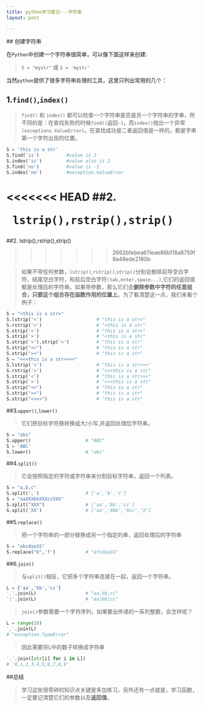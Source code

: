 ```yaml
---
title: python学习笔记---字符串
layout: post

---
```


<let>
## 创建字符串

在`Python`中创建一个字符串很简单，可以像下面这样来创建:

>`S = "mystr"` 或 `S = 'mystr'`

当然`python`提供了很多字符串处理的工具，这里只列出常用的几个：

## 1.`find()`,`index()` 

>`find()` 和 `index()` 都可以检查一个字符串是否是另一个字符串的字串，所不同的是：在查找失败的时候`find()`返回`-1`，而`index()`抛出一个异常`(exceptions.ValueError)`。在查找成功是二者返回值是一样的，都是字串第一个字符出现的位置。

```python
S = 'this is a str'
S.find('is')          #value is 2
S.index('is')         #value also is 2
S.find('no')          #value is -1
S.index('no')         #exception.ValueError
```

<<<<<<< HEAD
##2.<pre> lstrip(),rstrip(),strip() </pre>
=======
##2.<let> lstrip(),rstrip(),strip() </let>
>>>>>>> 2662bfebea611eae86b118a8759f8a48ede2180b

>如果不带任何参数，`lstrip()`,`rstrip()`,`strip()`分别会删除前导空白字符，结尾空白字符，和前后空白字符`(tab,enter,space...)`,它们的返回值都是处理后的字符串。如果带参数，那么它们会**删除参数中字符的任意组合，只要这个组合存在函数作用的位置上**。为了看清楚这一点，我们来看个例子：

```python
S = "<this is s str>"
S.lstrip('<')                    # "this is a str>"
S.rstrip('>')                    # "<this is a str"
S.strip('<')                     # "this is a str>"
S.strip('>')                     # "<this is a str"
S.strip('>').strip('<')          # "this is a str"
S.strip("<>")                    # "this is a str"
S.strip("><")                    # "this is a str"
S = "<<<this is a str>>>>"
S.lstrip('<')                    # "this is a str>>>"
S.rstrip('>')                    # "<<<this is a str"
S.strip('<')                     # "this is a str>>>"
S.strip('>')                     # "<<<this is a str"
S.strip("<>")                    # "this is a str"
S.strip("><")                    # "this is a str"
S.strip("<><>")                  # "this is a str"
```

##3.`upper()`,`lower()`

>它们把目标字符换转换成大/小写,并返回处理后字符串。

```python
S = "abs"
S.upper()                    # "ABC"
S = 'ABC'
S.lower()                    # "abc"
```

##4.`split()`

>它会按照指定的字符或字符串来分割目标字符串，返回一个列表。

```python
S = "a,b,c"
S.split(',')                 # ['a','b','c']
S = "aaXXXbbXXXccXXX"
S.split("XXX")               # ['aa','bb','cc']
S.split('XX')                # ['aa','Xbb','Xcc','X']
```

##5.`replace()`

>把一个字符串的一部分替换成另一个指定的串，返回处理后的字符串

```python
S = "abcdaaSS"
S.replace("b",'f')           # "afcdaaSS"
```
##6.`join()`

>与`split()`相反，它把多个字符串连接在一起，返回一个字符串。

```python
L = ['aa','bb','cc']
','.join(L)                  # "aa,bb,cc"
'|'.join(L)                  # "aa|bb|cc"
```
>`join()`参数需要一个字符序列，如果要出传递的一系列整数，会怎样呢？

```python
L = range(10)
','.join(L) 
# "exception.TypeError"
```

>因此需要将L中的数子转换成字符串

```python
','.join([str[i] for i in L])
# '0,1,2,3,4,5,6,7,8,9'
```

##总结

>学习这些很零碎的知识点关键是多加练习，另外还有一点就是，学习函数，一定要记清楚它们的参数以及**返回值**。
</let>
